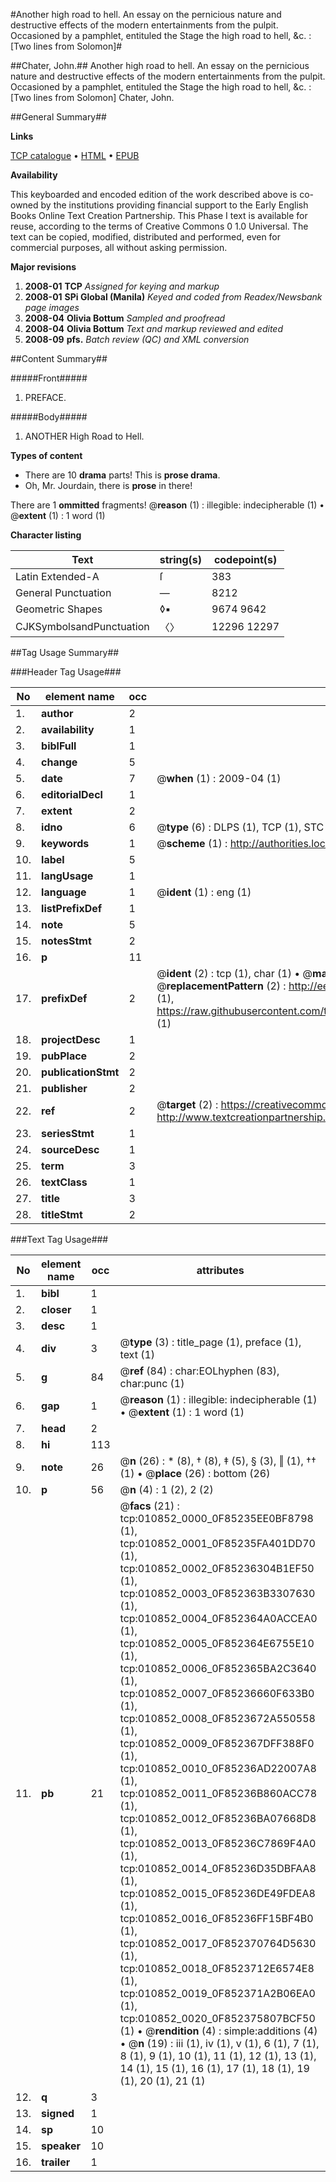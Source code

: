 #Another high road to hell. An essay on the pernicious nature and destructive effects of the modern entertainments from the pulpit. Occasioned by a pamphlet, entituled the Stage the high road to hell, &c. : [Two lines from Solomon]#

##Chater, John.##
Another high road to hell. An essay on the pernicious nature and destructive effects of the modern entertainments from the pulpit. Occasioned by a pamphlet, entituled the Stage the high road to hell, &c. : [Two lines from Solomon]
Chater, John.

##General Summary##

**Links**

[TCP catalogue](http://www.ota.ox.ac.uk/tcp/)  • 
[HTML](http://tei.it.ox.ac.uk/tcp/Texts-HTML/free/N08/N08485.html)  • 
[EPUB](http://tei.it.ox.ac.uk/tcp/Texts-EPUB/free/N08/N08485.epub)

**Availability**

This keyboarded and encoded edition of the
	       work described above is co-owned by the institutions
	       providing financial support to the Early English Books
	       Online Text Creation Partnership. This Phase I text is
	       available for reuse, according to the terms of Creative
	       Commons 0 1.0 Universal. The text can be copied,
	       modified, distributed and performed, even for
	       commercial purposes, all without asking permission.

**Major revisions**

1. __2008-01__ __TCP__ *Assigned for keying and markup*
1. __2008-01__ __SPi Global (Manila)__ *Keyed and coded from Readex/Newsbank page images*
1. __2008-04__ __Olivia Bottum__ *Sampled and proofread*
1. __2008-04__ __Olivia Bottum__ *Text and markup reviewed and edited*
1. __2008-09__ __pfs.__ *Batch review (QC) and XML conversion*

##Content Summary##

#####Front#####

1. PREFACE.

#####Body#####

1. ANOTHER High Road to Hell.

**Types of content**

  * There are 10 **drama** parts! This is **prose drama**.
  * Oh, Mr. Jourdain, there is **prose** in there!

There are 1 **ommitted** fragments! 
 @__reason__ (1) : illegible: indecipherable (1)  •  @__extent__ (1) : 1 word (1)

**Character listing**


|Text|string(s)|codepoint(s)|
|---|---|---|
|Latin Extended-A|ſ|383|
|General Punctuation|—|8212|
|Geometric Shapes|◊▪|9674 9642|
|CJKSymbolsandPunctuation|〈〉|12296 12297|

##Tag Usage Summary##

###Header Tag Usage###

|No|element name|occ|attributes|
|---|---|---|---|
|1.|__author__|2||
|2.|__availability__|1||
|3.|__biblFull__|1||
|4.|__change__|5||
|5.|__date__|7| @__when__ (1) : 2009-04 (1)|
|6.|__editorialDecl__|1||
|7.|__extent__|2||
|8.|__idno__|6| @__type__ (6) : DLPS (1), TCP (1), STC (1), NOTIS (1), IMAGE-SET (1), EVANS-CITATION (1)|
|9.|__keywords__|1| @__scheme__ (1) : http://authorities.loc.gov/ (1)|
|10.|__label__|5||
|11.|__langUsage__|1||
|12.|__language__|1| @__ident__ (1) : eng (1)|
|13.|__listPrefixDef__|1||
|14.|__note__|5||
|15.|__notesStmt__|2||
|16.|__p__|11||
|17.|__prefixDef__|2| @__ident__ (2) : tcp (1), char (1)  •  @__matchPattern__ (2) : ([0-9\-]+):([0-9IVX]+) (1), (.+) (1)  •  @__replacementPattern__ (2) : http://eebo.chadwyck.com/downloadtiff?vid=$1&page=$2 (1), https://raw.githubusercontent.com/textcreationpartnership/Texts/master/tcpchars.xml#$1 (1)|
|18.|__projectDesc__|1||
|19.|__pubPlace__|2||
|20.|__publicationStmt__|2||
|21.|__publisher__|2||
|22.|__ref__|2| @__target__ (2) : https://creativecommons.org/publicdomain/zero/1.0/ (1), http://www.textcreationpartnership.org/docs/. (1)|
|23.|__seriesStmt__|1||
|24.|__sourceDesc__|1||
|25.|__term__|3||
|26.|__textClass__|1||
|27.|__title__|3||
|28.|__titleStmt__|2||


###Text Tag Usage###

|No|element name|occ|attributes|
|---|---|---|---|
|1.|__bibl__|1||
|2.|__closer__|1||
|3.|__desc__|1||
|4.|__div__|3| @__type__ (3) : title_page (1), preface (1), text (1)|
|5.|__g__|84| @__ref__ (84) : char:EOLhyphen (83), char:punc (1)|
|6.|__gap__|1| @__reason__ (1) : illegible: indecipherable (1)  •  @__extent__ (1) : 1 word (1)|
|7.|__head__|2||
|8.|__hi__|113||
|9.|__note__|26| @__n__ (26) : * (8), † (8), ‡ (5), § (3), ‖ (1), †† (1)  •  @__place__ (26) : bottom (26)|
|10.|__p__|56| @__n__ (4) : 1 (2), 2 (2)|
|11.|__pb__|21| @__facs__ (21) : tcp:010852_0000_0F85235EE0BF8798 (1), tcp:010852_0001_0F85235FA401DD70 (1), tcp:010852_0002_0F85236304B1EF50 (1), tcp:010852_0003_0F852363B3307630 (1), tcp:010852_0004_0F852364A0ACCEA0 (1), tcp:010852_0005_0F852364E6755E10 (1), tcp:010852_0006_0F852365BA2C3640 (1), tcp:010852_0007_0F85236660F633B0 (1), tcp:010852_0008_0F8523672A550558 (1), tcp:010852_0009_0F852367DFF388F0 (1), tcp:010852_0010_0F85236AD22007A8 (1), tcp:010852_0011_0F85236B860ACC78 (1), tcp:010852_0012_0F85236BA07668D8 (1), tcp:010852_0013_0F85236C7869F4A0 (1), tcp:010852_0014_0F85236D35DBFAA8 (1), tcp:010852_0015_0F85236DE49FDEA8 (1), tcp:010852_0016_0F85236FF15BF4B0 (1), tcp:010852_0017_0F852370764D5630 (1), tcp:010852_0018_0F8523712E6574E8 (1), tcp:010852_0019_0F852371A2B06EA0 (1), tcp:010852_0020_0F852375807BCF50 (1)  •  @__rendition__ (4) : simple:additions (4)  •  @__n__ (19) : iii (1), iv (1), v (1), 6 (1), 7 (1), 8 (1), 9 (1), 10 (1), 11 (1), 12 (1), 13 (1), 14 (1), 15 (1), 16 (1), 17 (1), 18 (1), 19 (1), 20 (1), 21 (1)|
|12.|__q__|3||
|13.|__signed__|1||
|14.|__sp__|10||
|15.|__speaker__|10||
|16.|__trailer__|1||
